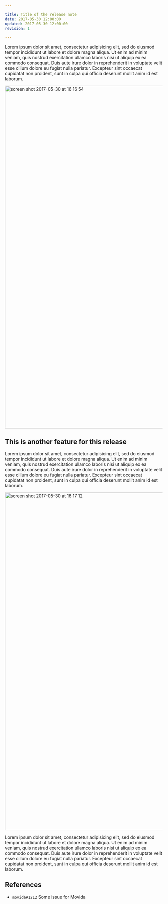 ```yaml
--- 

title: Title of the release note 
date: 2017-05-30 12:00:00 
updated: 2017-05-30 12:00:00 
revision: 1 

--- 
```


Lorem ipsum dolor sit amet, consectetur adipisicing elit, sed do eiusmod tempor incididunt ut labore et dolore magna aliqua. Ut enim ad minim veniam, quis nostrud exercitation ullamco laboris nisi ut aliquip ex ea commodo consequat. Duis aute irure dolor in reprehenderit in voluptate velit esse cillum dolore eu fugiat nulla pariatur. Excepteur sint occaecat cupidatat non proident, sunt in culpa qui officia deserunt mollit anim id est laborum. 

<img width="1095" alt="screen shot 2017-05-30 at 16 16 54" src="https://cloud.githubusercontent.com/assets/6335/26587751/82bc61e2-4553-11e7-8224-920bb6263c94.png"> 

## This is another feature for this release 

Lorem ipsum dolor sit amet, consectetur adipisicing elit, sed do eiusmod tempor incididunt ut labore et dolore magna aliqua. Ut enim ad minim veniam, quis nostrud exercitation ullamco laboris nisi ut aliquip ex ea commodo consequat. Duis aute irure dolor in reprehenderit in voluptate velit esse cillum dolore eu fugiat nulla pariatur. Excepteur sint occaecat cupidatat non proident, sunt in culpa qui officia deserunt mollit anim id est laborum. 

<img width="1079" alt="screen shot 2017-05-30 at 16 17 12" src="https://cloud.githubusercontent.com/assets/6335/26587756/85f28774-4553-11e7-9f60-bd743e970db1.png"> 

Lorem ipsum dolor sit amet, consectetur adipisicing elit, sed do eiusmod tempor incididunt ut labore et dolore magna aliqua. Ut enim ad minim veniam, quis nostrud exercitation ullamco laboris nisi ut aliquip ex ea commodo consequat. Duis aute irure dolor in reprehenderit in voluptate velit esse cillum dolore eu fugiat nulla pariatur. Excepteur sint occaecat cupidatat non proident, sunt in culpa qui officia deserunt mollit anim id est laborum. 

## References 

- `movida#1212` Some issue for Movida